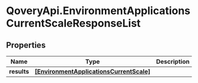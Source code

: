 # QoveryApi.EnvironmentApplicationsCurrentScaleResponseList

## Properties

Name | Type | Description | Notes
------------ | ------------- | ------------- | -------------
**results** | [**[EnvironmentApplicationsCurrentScale]**](EnvironmentApplicationsCurrentScale.md) |  | [optional] 


